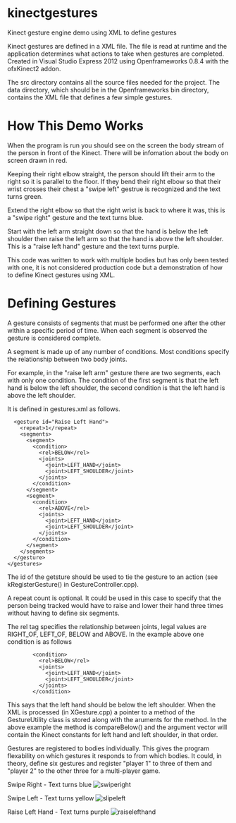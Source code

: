 # kinectgestures

Kinect gesture engine demo using XML to define gestures

Kinect gestures are defined in a XML file.  The file is read at runtime and the application determines what actions to take when gestures are completed.  Created in Visual Studio Express 2012 using Openframeworks 0.8.4 with the ofxKinect2 addon.


The src directory contains all the source files needed for the project.  The data directory, which should be in the Openframeworks bin directory, contains the XML file that defines a few simple gestures.


# How This Demo Works

When the program is run you should see on the screen the body stream of the person in front of the Kinect.  There will be infomation about the body on screen drawn in red. 

Keeping their right elbow straight, the person should lift their arm to the right so it is parallel to the floor.  If they bend their right elbow so that their wrist crosses their chest a "swipe left" gestrue is recognized and the text turns green.  

Extend the right elbow so that the right wrist is back to where it was, this is a "swipe right" gesture and the text turns blue.

Start with the left arm straight down so that the hand is below the left shoulder then raise the left arm so that the hand is above the left shoulder.  This is a "raise left hand" gesture and the text turns purple.

This code was written to work with multiple bodies but has only been tested with one, it is not considered production code but a demonstration of how to define Kinect gestures using XML.

# Defining Gestures

A gesture consists of segments that must be performed one after the other within a specific period of time.  When each segment is observed the gesture is considered complete.  

A segment is made up of any number of conditions.  Most conditions specify the relationship between two body joints.

For example, in the "raise left arm" gesture there are two segments, each with only one condition.  The condition of the first segment is that the left hand is below the left shoulder, the second condition is that the left hand is above the left shoulder.

It is defined in gestures.xml as follows.

```
  <gesture id="Raise Left Hand">
    <repeat>1</repeat>
    <segments>
      <segment>
        <condition>
          <rel>BELOW</rel>
          <joints>
            <joint>LEFT_HAND</joint>
            <joint>LEFT_SHOULDER</joint>
          </joints>
        </condition>
      </segment>
      <segment>
        <condition>
          <rel>ABOVE</rel>
          <joints>
            <joint>LEFT_HAND</joint>
            <joint>LEFT_SHOULDER</joint>
          </joints>
        </condition>
      </segment>
    </segments>
  </gesture>
</gestures>
```
The id of the getsture should be used to tie the gesture to an action (see kRegisterGesture() in GestureController.cpp).  

A repeat count is optional.  It could be used in this case to specify that the person being tracked would have to raise and lower their hand three times without having to define six segments.

The rel tag specifies the relationship between joints, legal values are RIGHT_OF, LEFT_OF, BELOW and ABOVE.  In the example above one condition is as follows
```
        <condition>
          <rel>BELOW</rel>
          <joints>
            <joint>LEFT_HAND</joint>
            <joint>LEFT_SHOULDER</joint>
          </joints>
        </condition>
```

This says that the left hand should be below the left shoulder.  When the XML is processed (in XGesture.cpp) a pointer to a method of the GestureUtility class is stored along with the aruments for the method.  In the above example the method is compareBelow() and the argument vector will contain the Kinect constants for left hand and left shoulder, in that order.

Gestures are registered to bodies individually.  This gives the program flexability on which gestures it responds to from which bodies. It could, in theory, define six gestures and register "player 1" to three of them and "player 2" to the other three for a multi-player game.

Swipe Right - Text turns blue
![swiperight](https://cloud.githubusercontent.com/assets/318132/26525764/a4ba2804-432f-11e7-9657-2a0a300d853c.jpeg)

Swipe Left - Text turns yellow
![slipeleft](https://cloud.githubusercontent.com/assets/318132/26525759/94135b4c-432f-11e7-917a-f4ea7d7c3a80.jpeg)

Raise Left Hand - Text turns purple
![raiselefthand](https://cloud.githubusercontent.com/assets/318132/26525767/b11249c4-432f-11e7-8814-25db62a7825d.jpeg)


